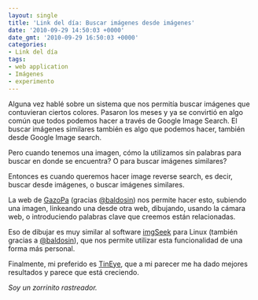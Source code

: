 ```yaml
---
layout: single
title: 'Link del día: Buscar imágenes desde imágenes'
date: '2010-09-29 14:50:03 +0000'
date_gmt: '2010-09-29 16:50:03 +0000'
categories:
- Link del día
tags:
- web application
- Imágenes
- experimento
---
```


Alguna vez hablé sobre un sistema que nos permitía buscar imágenes que contuvieran ciertos colores. Pasaron los meses y ya se convirtió en algo común que todos podemos hacer a través de Google Image Search. El buscar imágenes similares también es algo que podemos hacer, también desde Google Image search.

Pero cuando tenemos una imagen, cómo la utilizamos sin palabras para buscar en donde se encuentra? O para buscar imágenes similares?

Entonces es cuando queremos hacer image reverse search, es decir, buscar desde imágenes, o buscar imágenes similares.

La web de [GazoPa](http://www.gazopa.com/) (gracias [@baldosin](http://www.twitter.com/baldosin)) nos permite hacer esto, subiendo una imagen, linkeando una desde otra web, dibujando, usando la cámara web, o introduciendo palabras clave que creemos están relacionadas.

Eso de dibujar es muy similar al software [imgSeek](http://www.imgseek.net/) para Linux (también gracias a [@baldosin](http://www.twitter.com/baldosin)), que nos permite utilizar esta funcionalidad de una forma más personal.

Finalmente, mi preferido es [TinEye](http://www.tineye.com/), que a mi parecer me ha dado mejores resultados y parece que está creciendo.

_Soy un zorrinito rastreador._
